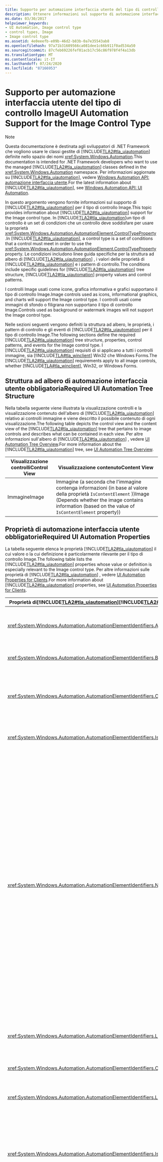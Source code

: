 ```yaml
---
title: Supporto per automazione interfaccia utente del tipo di controllo Image
description: Ottenere informazioni sul supporto di automazione interfaccia utente per il tipo di controllo Image. Informazioni sulla struttura ad albero, le proprietà, i pattern di controllo e gli eventi di richiesti.
ms.date: 03/30/2017
helpviewer_keywords:
- UI Automation, Image control type
- control types, Image
- Image control type
ms.assetid: 4e0eeefb-e09b-46d2-b83b-0a7e35543ab8
ms.openlocfilehash: 97a71b31609566ca081dee1c66b911f0ad534a50
ms.sourcegitcommit: 87cfeb69226fef01acb17c56c86f978f4f4a13db
ms.translationtype: MT
ms.contentlocale: it-IT
ms.lasthandoff: 07/24/2020
ms.locfileid: "87166953"
---
```

# <a name="ui-automation-support-for-the-image-control-type"></a><span data-ttu-id="be67a-104">Supporto per automazione interfaccia utente del tipo di controllo Image</span><span class="sxs-lookup"><span data-stu-id="be67a-104">UI Automation Support for the Image Control Type</span></span>
> [!NOTE]
> <span data-ttu-id="be67a-105">Questa documentazione è destinata agli sviluppatori di .NET Framework che vogliono usare le classi gestite di [!INCLUDE[TLA2#tla_uiautomation](../../../includes/tla2sharptla-uiautomation-md.md)] definite nello spazio dei nomi <xref:System.Windows.Automation>.</span><span class="sxs-lookup"><span data-stu-id="be67a-105">This documentation is intended for .NET Framework developers who want to use the managed [!INCLUDE[TLA2#tla_uiautomation](../../../includes/tla2sharptla-uiautomation-md.md)] classes defined in the <xref:System.Windows.Automation> namespace.</span></span> <span data-ttu-id="be67a-106">Per informazioni aggiornate su [!INCLUDE[TLA2#tla_uiautomation](../../../includes/tla2sharptla-uiautomation-md.md)], vedere [Windows Automation API: automazione interfaccia utente](/windows/win32/winauto/entry-uiauto-win32).</span><span class="sxs-lookup"><span data-stu-id="be67a-106">For the latest information about [!INCLUDE[TLA2#tla_uiautomation](../../../includes/tla2sharptla-uiautomation-md.md)], see [Windows Automation API: UI Automation](/windows/win32/winauto/entry-uiauto-win32).</span></span>  
  
 <span data-ttu-id="be67a-107">In questo argomento vengono fornite informazioni sul supporto di [!INCLUDE[TLA2#tla_uiautomation](../../../includes/tla2sharptla-uiautomation-md.md)] per il tipo di controllo Image.</span><span class="sxs-lookup"><span data-stu-id="be67a-107">This topic provides information about [!INCLUDE[TLA2#tla_uiautomation](../../../includes/tla2sharptla-uiautomation-md.md)] support for the Image control type.</span></span> <span data-ttu-id="be67a-108">In [!INCLUDE[TLA2#tla_uiautomation](../../../includes/tla2sharptla-uiautomation-md.md)]un tipo di controllo è un set di condizioni che un controllo deve soddisfare per usare la proprietà <xref:System.Windows.Automation.AutomationElement.ControlTypeProperty> .</span><span class="sxs-lookup"><span data-stu-id="be67a-108">In [!INCLUDE[TLA2#tla_uiautomation](../../../includes/tla2sharptla-uiautomation-md.md)], a control type is a set of conditions that a control must meet in order to use the <xref:System.Windows.Automation.AutomationElement.ControlTypeProperty> property.</span></span> <span data-ttu-id="be67a-109">Le condizioni includono linee guida specifiche per la struttura ad albero di [!INCLUDE[TLA2#tla_uiautomation](../../../includes/tla2sharptla-uiautomation-md.md)] , i valori delle proprietà di [!INCLUDE[TLA2#tla_uiautomation](../../../includes/tla2sharptla-uiautomation-md.md)] e i pattern di controllo.</span><span class="sxs-lookup"><span data-stu-id="be67a-109">The conditions include specific guidelines for [!INCLUDE[TLA2#tla_uiautomation](../../../includes/tla2sharptla-uiautomation-md.md)] tree structure, [!INCLUDE[TLA2#tla_uiautomation](../../../includes/tla2sharptla-uiautomation-md.md)] property values and control patterns.</span></span>  
  
 <span data-ttu-id="be67a-110">I controlli Image usati come icone, grafica informativa e grafici supportano il tipo di controllo Image.</span><span class="sxs-lookup"><span data-stu-id="be67a-110">Image controls used as icons, informational graphics, and charts will support the Image control type.</span></span> <span data-ttu-id="be67a-111">I controlli usati come immagini di sfondo o filigrana non supportano il tipo di controllo Image.</span><span class="sxs-lookup"><span data-stu-id="be67a-111">Controls used as background or watermark images will not support the Image control type.</span></span>  
  
 <span data-ttu-id="be67a-112">Nelle sezioni seguenti vengono definiti la struttura ad albero, le proprietà, i pattern di controllo e gli eventi di [!INCLUDE[TLA2#tla_uiautomation](../../../includes/tla2sharptla-uiautomation-md.md)] per il tipo di controllo Image.</span><span class="sxs-lookup"><span data-stu-id="be67a-112">The following sections define the required [!INCLUDE[TLA2#tla_uiautomation](../../../includes/tla2sharptla-uiautomation-md.md)] tree structure, properties, control patterns, and events for the Image control type.</span></span> <span data-ttu-id="be67a-113">I [!INCLUDE[TLA2#tla_uiautomation](../../../includes/tla2sharptla-uiautomation-md.md)] requisiti di si applicano a tutti i controlli immagine, sia [!INCLUDE[TLA#tla_winclient](../../../includes/tlasharptla-winclient-md.md)] Win32 che Windows Forms.</span><span class="sxs-lookup"><span data-stu-id="be67a-113">The [!INCLUDE[TLA2#tla_uiautomation](../../../includes/tla2sharptla-uiautomation-md.md)] requirements apply to all image controls, whether [!INCLUDE[TLA#tla_winclient](../../../includes/tlasharptla-winclient-md.md)], Win32, or Windows Forms.</span></span>  
  
<a name="Required_UI_Automation_Tree_Structure"></a>
## <a name="required-ui-automation-tree-structure"></a><span data-ttu-id="be67a-114">Struttura ad albero di automazione interfaccia utente obbligatoria</span><span class="sxs-lookup"><span data-stu-id="be67a-114">Required UI Automation Tree Structure</span></span>  
 <span data-ttu-id="be67a-115">Nella tabella seguente viene illustrata la visualizzazione controlli e la visualizzazione contenuto dell'albero di [!INCLUDE[TLA2#tla_uiautomation](../../../includes/tla2sharptla-uiautomation-md.md)] relativo ai controlli immagine e viene descritto il possibile contenuto di ogni visualizzazione.</span><span class="sxs-lookup"><span data-stu-id="be67a-115">The following table depicts the control view and the content view of the [!INCLUDE[TLA2#tla_uiautomation](../../../includes/tla2sharptla-uiautomation-md.md)] tree that pertains to image controls and describes what can be contained in each view.</span></span> <span data-ttu-id="be67a-116">Per altre informazioni sull'albero di [!INCLUDE[TLA2#tla_uiautomation](../../../includes/tla2sharptla-uiautomation-md.md)] , vedere [UI Automation Tree Overview](ui-automation-tree-overview.md).</span><span class="sxs-lookup"><span data-stu-id="be67a-116">For more information about the [!INCLUDE[TLA2#tla_uiautomation](../../../includes/tla2sharptla-uiautomation-md.md)] tree, see [UI Automation Tree Overview](ui-automation-tree-overview.md).</span></span>  
  
|<span data-ttu-id="be67a-117">Visualizzazione controlli</span><span class="sxs-lookup"><span data-stu-id="be67a-117">Control View</span></span>|<span data-ttu-id="be67a-118">Visualizzazione contenuto</span><span class="sxs-lookup"><span data-stu-id="be67a-118">Content View</span></span>|  
|------------------|------------------|  
|<span data-ttu-id="be67a-119">Immagine</span><span class="sxs-lookup"><span data-stu-id="be67a-119">Image</span></span>|<span data-ttu-id="be67a-120">Immagine (a seconda che l'immagine contenga informazioni (in base al valore della proprietà `IsContentElement` ))</span><span class="sxs-lookup"><span data-stu-id="be67a-120">Image (Depends whether the image contains information (based on the value of `IsContentElement` property))</span></span>|  
  
<a name="Required_UI_Automation_Properties"></a>
## <a name="required-ui-automation-properties"></a><span data-ttu-id="be67a-121">Proprietà di automazione interfaccia utente obbligatorie</span><span class="sxs-lookup"><span data-stu-id="be67a-121">Required UI Automation Properties</span></span>  
 <span data-ttu-id="be67a-122">La tabella seguente elenca le proprietà [!INCLUDE[TLA2#tla_uiautomation](../../../includes/tla2sharptla-uiautomation-md.md)] il cui valore o la cui definizione è particolarmente rilevante per il tipo di controllo Image.</span><span class="sxs-lookup"><span data-stu-id="be67a-122">The following table lists the [!INCLUDE[TLA2#tla_uiautomation](../../../includes/tla2sharptla-uiautomation-md.md)] properties whose value or definition is especially relevant to the Image control type.</span></span> <span data-ttu-id="be67a-123">Per altre informazioni sulle proprietà di [!INCLUDE[TLA2#tla_uiautomation](../../../includes/tla2sharptla-uiautomation-md.md)] , vedere [UI Automation Properties for Clients](ui-automation-properties-for-clients.md).</span><span class="sxs-lookup"><span data-stu-id="be67a-123">For more information about [!INCLUDE[TLA2#tla_uiautomation](../../../includes/tla2sharptla-uiautomation-md.md)] properties, see [UI Automation Properties for Clients](ui-automation-properties-for-clients.md).</span></span>  
  
|<span data-ttu-id="be67a-124">Proprietà di[!INCLUDE[TLA2#tla_uiautomation](../../../includes/tla2sharptla-uiautomation-md.md)]</span><span class="sxs-lookup"><span data-stu-id="be67a-124">[!INCLUDE[TLA2#tla_uiautomation](../../../includes/tla2sharptla-uiautomation-md.md)] Property</span></span>|<span data-ttu-id="be67a-125">Valore</span><span class="sxs-lookup"><span data-stu-id="be67a-125">Value</span></span>|<span data-ttu-id="be67a-126">Note</span><span class="sxs-lookup"><span data-stu-id="be67a-126">Notes</span></span>|  
|------------------------------------------------------------------------------------|-----------|-----------|  
|<xref:System.Windows.Automation.AutomationElementIdentifiers.AutomationIdProperty>|<span data-ttu-id="be67a-127">Vedere le note.</span><span class="sxs-lookup"><span data-stu-id="be67a-127">See notes.</span></span>|<span data-ttu-id="be67a-128">Il valore di questa proprietà deve essere univoco in tutti i controlli in un'applicazione.</span><span class="sxs-lookup"><span data-stu-id="be67a-128">The value of this property needs to be unique across all controls in an application.</span></span>|  
|<xref:System.Windows.Automation.AutomationElementIdentifiers.BoundingRectangleProperty>|<span data-ttu-id="be67a-129">Vedere le note.</span><span class="sxs-lookup"><span data-stu-id="be67a-129">See notes.</span></span>|<span data-ttu-id="be67a-130">Il rettangolo più esterno che contiene l'intero controllo.</span><span class="sxs-lookup"><span data-stu-id="be67a-130">The outermost rectangle that contains the whole control.</span></span>|  
|<xref:System.Windows.Automation.AutomationElementIdentifiers.ClickablePointProperty>|<span data-ttu-id="be67a-131">Vedere le note.</span><span class="sxs-lookup"><span data-stu-id="be67a-131">See notes.</span></span>|<span data-ttu-id="be67a-132">Il punto selezionabile del controllo immagine deve essere un punto all'interno del rettangolo di delimitazione del controllo immagine.</span><span class="sxs-lookup"><span data-stu-id="be67a-132">The image control’s clickable point must be a point within the bounding rectangle of the image control.</span></span>|  
|<xref:System.Windows.Automation.AutomationElementIdentifiers.IsKeyboardFocusableProperty>|<span data-ttu-id="be67a-133">Vedere le note.</span><span class="sxs-lookup"><span data-stu-id="be67a-133">See notes.</span></span>|<span data-ttu-id="be67a-134">Se il controllo può ricevere lo stato attivo, deve supportare questa proprietà.</span><span class="sxs-lookup"><span data-stu-id="be67a-134">If the control can receive keyboard focus, it must support this property.</span></span>|  
|<xref:System.Windows.Automation.AutomationElementIdentifiers.NameProperty>|<span data-ttu-id="be67a-135">Vedere le note.</span><span class="sxs-lookup"><span data-stu-id="be67a-135">See notes.</span></span>|<span data-ttu-id="be67a-136">La proprietà Name deve essere esposta per tutti i controlli immagine che contengono informazioni.</span><span class="sxs-lookup"><span data-stu-id="be67a-136">The Name property must be exposed for all image controls that contain information.</span></span> <span data-ttu-id="be67a-137">L'accesso a livello di codice a queste informazioni richiede che venga specificato un equivalente testuale dell'immagine.</span><span class="sxs-lookup"><span data-stu-id="be67a-137">Programmatic access to this information requires that a textual equivalent to the graphic be provided.</span></span> <span data-ttu-id="be67a-138">Se il controllo immagine è puramente decorativo, deve essere visualizzato solo nella visualizzazione controlli dell'albero di [!INCLUDE[TLA2#tla_uiautomation](../../../includes/tla2sharptla-uiautomation-md.md)] e non deve necessariamente avere un nome.</span><span class="sxs-lookup"><span data-stu-id="be67a-138">If the image control is purely decorative, it must only show up in the control view of the [!INCLUDE[TLA2#tla_uiautomation](../../../includes/tla2sharptla-uiautomation-md.md)] tree and is not required to have a name.</span></span> <span data-ttu-id="be67a-139">I framework dell'interfaccia utente devono supportare una proprietà ALT o testo alternativo sulle immagini, in grado di essere impostata dall'interno del relativo framework.</span><span class="sxs-lookup"><span data-stu-id="be67a-139">UI frameworks must support an ALT or alternate text property on images that can be set from within their framework.</span></span> <span data-ttu-id="be67a-140">Per questa proprietà verrà quindi eseguito il mapping alla proprietà Name dell' [!INCLUDE[TLA2#tla_uiautomation](../../../includes/tla2sharptla-uiautomation-md.md)] .</span><span class="sxs-lookup"><span data-stu-id="be67a-140">This property will then map to the [!INCLUDE[TLA2#tla_uiautomation](../../../includes/tla2sharptla-uiautomation-md.md)] Name property.</span></span>|  
|<xref:System.Windows.Automation.AutomationElementIdentifiers.LabeledByProperty>|<span data-ttu-id="be67a-141">Vedere le note.</span><span class="sxs-lookup"><span data-stu-id="be67a-141">See notes.</span></span>|<span data-ttu-id="be67a-142">Se è presente un'etichetta di testo statico, questa proprietà deve esporre un riferimento a tale controllo.</span><span class="sxs-lookup"><span data-stu-id="be67a-142">If there is a static text label then this property must expose a reference to that control.</span></span>|  
|<xref:System.Windows.Automation.AutomationElementIdentifiers.ControlTypeProperty>|<span data-ttu-id="be67a-143">Immagine</span><span class="sxs-lookup"><span data-stu-id="be67a-143">Image</span></span>|<span data-ttu-id="be67a-144">Questo valore è uguale per tutti i framework dell'interfaccia utente.</span><span class="sxs-lookup"><span data-stu-id="be67a-144">This value is the same for all UI frameworks.</span></span>|  
|<xref:System.Windows.Automation.AutomationElementIdentifiers.LocalizedControlTypeProperty>|<span data-ttu-id="be67a-145">"image"</span><span class="sxs-lookup"><span data-stu-id="be67a-145">"image"</span></span>|<span data-ttu-id="be67a-146">Stringa localizzata corrispondente al tipo di controllo Image.</span><span class="sxs-lookup"><span data-stu-id="be67a-146">Localized string corresponding to the Image control type.</span></span>|  
|<xref:System.Windows.Automation.AutomationElementIdentifiers.IsContentElementProperty>|<span data-ttu-id="be67a-147">Vedere le note.</span><span class="sxs-lookup"><span data-stu-id="be67a-147">See notes.</span></span>|<span data-ttu-id="be67a-148">Il controllo immagine deve essere incluso nella visualizzazione contenuto dell'albero di [!INCLUDE[TLA2#tla_uiautomation](../../../includes/tla2sharptla-uiautomation-md.md)] quando contiene informazioni significative non ancora esposte all'utente finale.</span><span class="sxs-lookup"><span data-stu-id="be67a-148">The image control must be included in the content view of the [!INCLUDE[TLA2#tla_uiautomation](../../../includes/tla2sharptla-uiautomation-md.md)] tree when it contains meaningful information not already exposed to the end user.</span></span>|  
|<xref:System.Windows.Automation.AutomationElementIdentifiers.IsControlElementProperty>|<span data-ttu-id="be67a-149">True</span><span class="sxs-lookup"><span data-stu-id="be67a-149">True</span></span>|<span data-ttu-id="be67a-150">Il controllo immagine viene sempre incluso nella visualizzazione contenuto dell'albero di [!INCLUDE[TLA2#tla_uiautomation](../../../includes/tla2sharptla-uiautomation-md.md)] .</span><span class="sxs-lookup"><span data-stu-id="be67a-150">The image control is always included in the control view of the [!INCLUDE[TLA2#tla_uiautomation](../../../includes/tla2sharptla-uiautomation-md.md)] tree.</span></span>|  
|<xref:System.Windows.Automation.AutomationElementIdentifiers.HelpTextProperty>|<span data-ttu-id="be67a-151">Vedere le note.</span><span class="sxs-lookup"><span data-stu-id="be67a-151">See notes.</span></span>|<span data-ttu-id="be67a-152">La proprietà HelpText espone una stringa localizzata che descrive l'aspetto visivo effettivo del controllo (ad esempio, un quadrato rosso con una 'X' bianca) o altre informazioni sulla descrizione comandi associate all'immagine.</span><span class="sxs-lookup"><span data-stu-id="be67a-152">The HelpText property exposes a localized string which describes the actual visual appearance of the control (for example, a red square with a white ‘X’) or other tooltip information associated with the image.</span></span><br /><br /> <span data-ttu-id="be67a-153">Questa proprietà deve essere supportata quando è necessaria una descrizione lunga per fornire altre informazioni sul controllo immagine,</span><span class="sxs-lookup"><span data-stu-id="be67a-153">This property must be supported when a long description is needed to convey more information about the image control.</span></span> <span data-ttu-id="be67a-154">ad esempio in un grafico o diagramma complesso.</span><span class="sxs-lookup"><span data-stu-id="be67a-154">For example, a complicated chart or diagram.</span></span> <span data-ttu-id="be67a-155">Questa proprietà esegue il mapping al tag HTML LongDesc e al tag Scalable Vector Graphics (SVG) Desc.</span><span class="sxs-lookup"><span data-stu-id="be67a-155">This property maps to the HTML LongDesc tag and the Scalable Vector Graphics (SVG) Desc tag.</span></span> <span data-ttu-id="be67a-156">Gli strumenti di sviluppo che usano i controlli immagine devono supportare una proprietà che consenta la descrizione visiva da impostare per il controllo.</span><span class="sxs-lookup"><span data-stu-id="be67a-156">Developers working with image controls must support a property to allow the visual description to be set on the control.</span></span> <span data-ttu-id="be67a-157">È necessario eseguire il mapping di questa proprietà alla proprietà VisualDescription di automazione interfaccia utente.</span><span class="sxs-lookup"><span data-stu-id="be67a-157">This property must be mapped to the UI Automation VisualDescription property.</span></span>|  
|<xref:System.Windows.Automation.AutomationElementIdentifiers.ItemStatusProperty>|<span data-ttu-id="be67a-158">Vedere le note.</span><span class="sxs-lookup"><span data-stu-id="be67a-158">See notes.</span></span>|<span data-ttu-id="be67a-159">Se il controllo immagine rappresenta le informazioni sullo stato relative a un particolare elemento sullo schermo, il controllo deve essere contenuto all'interno dell'elemento.</span><span class="sxs-lookup"><span data-stu-id="be67a-159">If the image control represents state information about a particular item on the screen, the control should be contained within the item.</span></span> <span data-ttu-id="be67a-160">Quando l'immagine è contenuta in un elemento, tale elemento deve supportare la proprietà Status e generare le notifiche appropriate quando lo stato viene modificato.</span><span class="sxs-lookup"><span data-stu-id="be67a-160">When the image is contained within an item the item must support the status property and raise appropriate notifications when the status changes.</span></span><br /><br /> <span data-ttu-id="be67a-161">Se un'immagine è un controllo autonomo che visualizza lo stato, questa proprietà deve essere supportata.</span><span class="sxs-lookup"><span data-stu-id="be67a-161">If an image is a standalone control and is conveying status this property must be supported.</span></span>|  
  
<a name="Required_UI_Automation_Control_Patterns"></a>
## <a name="required-ui-automation-control-patterns"></a><span data-ttu-id="be67a-162">Pattern di controllo obbligatori per l'automazione interfaccia utente</span><span class="sxs-lookup"><span data-stu-id="be67a-162">Required UI Automation Control Patterns</span></span>  
 <span data-ttu-id="be67a-163">La tabella seguente elenca i pattern di controllo per l' [!INCLUDE[TLA2#tla_uiautomation](../../../includes/tla2sharptla-uiautomation-md.md)] che devono essere supportati da tutti i controlli immagine.</span><span class="sxs-lookup"><span data-stu-id="be67a-163">The following table lists the [!INCLUDE[TLA2#tla_uiautomation](../../../includes/tla2sharptla-uiautomation-md.md)] control patterns required to be supported by all image controls.</span></span> <span data-ttu-id="be67a-164">Per altre informazioni sui pattern di controllo, vedere [UI Automation Control Patterns Overview](ui-automation-control-patterns-overview.md).</span><span class="sxs-lookup"><span data-stu-id="be67a-164">For more information about control patterns, see [UI Automation Control Patterns Overview](ui-automation-control-patterns-overview.md).</span></span>  
  
|<span data-ttu-id="be67a-165">Pattern di controllo</span><span class="sxs-lookup"><span data-stu-id="be67a-165">Control Pattern</span></span>|<span data-ttu-id="be67a-166">Supporto</span><span class="sxs-lookup"><span data-stu-id="be67a-166">Support</span></span>|<span data-ttu-id="be67a-167">Note</span><span class="sxs-lookup"><span data-stu-id="be67a-167">Notes</span></span>|  
|---------------------|-------------|-----------|  
|<xref:System.Windows.Automation.Provider.IGridItemProvider>|<span data-ttu-id="be67a-168">Dipende da</span><span class="sxs-lookup"><span data-stu-id="be67a-168">Depends</span></span>|<span data-ttu-id="be67a-169">Se il controllo si trova all'interno di un contenitore della griglia, il controllo immagine supporta il pattern GridItem.</span><span class="sxs-lookup"><span data-stu-id="be67a-169">The image control supports the Grid Item pattern if the control is within a grid container.</span></span>|  
|<xref:System.Windows.Automation.Provider.ITableItemProvider>|<span data-ttu-id="be67a-170">Dipende da</span><span class="sxs-lookup"><span data-stu-id="be67a-170">Depends</span></span>|<span data-ttu-id="be67a-171">Se il controllo si trova all'interno di un contenitore con controlli intestazione, il controllo immagine supporta il pattern TableItem.</span><span class="sxs-lookup"><span data-stu-id="be67a-171">The image control supports the Table Item pattern if the control is within a container that has header controls.</span></span>|  
|<xref:System.Windows.Automation.Provider.IInvokeProvider>|<span data-ttu-id="be67a-172">Mai</span><span class="sxs-lookup"><span data-stu-id="be67a-172">Never</span></span>|<span data-ttu-id="be67a-173">Se il controllo immagine contiene un'immagine selezionabile, il controllo deve supportare un tipo di controllo che supporta il pattern Invoke, ad esempio il tipo di controllo Button.</span><span class="sxs-lookup"><span data-stu-id="be67a-173">If the image control contains a clickable image, the control should support a control type that supports the Invoke pattern, such as the Button control type.</span></span>|  
|<xref:System.Windows.Automation.Provider.ISelectionItemProvider>|<span data-ttu-id="be67a-174">Mai</span><span class="sxs-lookup"><span data-stu-id="be67a-174">Never</span></span>|<span data-ttu-id="be67a-175">I controlli immagine non devono supportare il pattern SelectionItem.</span><span class="sxs-lookup"><span data-stu-id="be67a-175">Image controls should not support the Selection Item pattern.</span></span>|  
  
<a name="Required_UI_Automation_Events"></a>
## <a name="required-ui-automation-events"></a><span data-ttu-id="be67a-176">Eventi di automazione interfaccia utente obbligatori</span><span class="sxs-lookup"><span data-stu-id="be67a-176">Required UI Automation Events</span></span>  
 <span data-ttu-id="be67a-177">La tabella seguente elenca gli eventi dell' [!INCLUDE[TLA2#tla_uiautomation](../../../includes/tla2sharptla-uiautomation-md.md)] che devono essere supportati da tutti i controlli immagine.</span><span class="sxs-lookup"><span data-stu-id="be67a-177">The following table lists the [!INCLUDE[TLA2#tla_uiautomation](../../../includes/tla2sharptla-uiautomation-md.md)] events required to be supported by all image controls.</span></span> <span data-ttu-id="be67a-178">Per altre informazioni sugli eventi, vedere [UI Automation Events Overview](ui-automation-events-overview.md).</span><span class="sxs-lookup"><span data-stu-id="be67a-178">For more information on events, see [UI Automation Events Overview](ui-automation-events-overview.md).</span></span>  
  
|<span data-ttu-id="be67a-179">o[!INCLUDE[TLA2#tla_uiautomation](../../../includes/tla2sharptla-uiautomation-md.md)]</span><span class="sxs-lookup"><span data-stu-id="be67a-179">[!INCLUDE[TLA2#tla_uiautomation](../../../includes/tla2sharptla-uiautomation-md.md)] Event</span></span>|<span data-ttu-id="be67a-180">Supporto</span><span class="sxs-lookup"><span data-stu-id="be67a-180">Support</span></span>|<span data-ttu-id="be67a-181">Note</span><span class="sxs-lookup"><span data-stu-id="be67a-181">Notes</span></span>|  
|---------------------------------------------------------------------------------|-------------|-----------|  
|<xref:System.Windows.Automation.InvokePatternIdentifiers.InvokedEvent>|<span data-ttu-id="be67a-182">Mai</span><span class="sxs-lookup"><span data-stu-id="be67a-182">Never</span></span>|<span data-ttu-id="be67a-183">Nessuno</span><span class="sxs-lookup"><span data-stu-id="be67a-183">None</span></span>|  
|<xref:System.Windows.Automation.SelectionItemPatternIdentifiers.ElementAddedToSelectionEvent>|<span data-ttu-id="be67a-184">Mai</span><span class="sxs-lookup"><span data-stu-id="be67a-184">Never</span></span>|<span data-ttu-id="be67a-185">Nessuno</span><span class="sxs-lookup"><span data-stu-id="be67a-185">None</span></span>|  
|<xref:System.Windows.Automation.SelectionItemPatternIdentifiers.ElementRemovedFromSelectionEvent>|<span data-ttu-id="be67a-186">Mai</span><span class="sxs-lookup"><span data-stu-id="be67a-186">Never</span></span>|<span data-ttu-id="be67a-187">Nessuno</span><span class="sxs-lookup"><span data-stu-id="be67a-187">None</span></span>|  
|<xref:System.Windows.Automation.SelectionItemPatternIdentifiers.ElementSelectedEvent>|<span data-ttu-id="be67a-188">Mai</span><span class="sxs-lookup"><span data-stu-id="be67a-188">Never</span></span>|<span data-ttu-id="be67a-189">Nessuno</span><span class="sxs-lookup"><span data-stu-id="be67a-189">None</span></span>|  
|<span data-ttu-id="be67a-190">Evento di modifica della proprietà<xref:System.Windows.Automation.AutomationElementIdentifiers.BoundingRectangleProperty> .</span><span class="sxs-lookup"><span data-stu-id="be67a-190"><xref:System.Windows.Automation.AutomationElementIdentifiers.BoundingRectangleProperty> property-changed event.</span></span>|<span data-ttu-id="be67a-191">Richiesto</span><span class="sxs-lookup"><span data-stu-id="be67a-191">Required</span></span>|<span data-ttu-id="be67a-192">Nessuno</span><span class="sxs-lookup"><span data-stu-id="be67a-192">None</span></span>|  
|<span data-ttu-id="be67a-193">Evento di modifica della proprietà<xref:System.Windows.Automation.AutomationElementIdentifiers.IsOffscreenProperty> .</span><span class="sxs-lookup"><span data-stu-id="be67a-193"><xref:System.Windows.Automation.AutomationElementIdentifiers.IsOffscreenProperty> property-changed event.</span></span>|<span data-ttu-id="be67a-194">Richiesto</span><span class="sxs-lookup"><span data-stu-id="be67a-194">Required</span></span>|<span data-ttu-id="be67a-195">Nessuno</span><span class="sxs-lookup"><span data-stu-id="be67a-195">None</span></span>|  
|<span data-ttu-id="be67a-196">Evento di modifica della proprietà<xref:System.Windows.Automation.AutomationElementIdentifiers.IsEnabledProperty> .</span><span class="sxs-lookup"><span data-stu-id="be67a-196"><xref:System.Windows.Automation.AutomationElementIdentifiers.IsEnabledProperty> property-changed event.</span></span>|<span data-ttu-id="be67a-197">Richiesto</span><span class="sxs-lookup"><span data-stu-id="be67a-197">Required</span></span>|<span data-ttu-id="be67a-198">Nessuno</span><span class="sxs-lookup"><span data-stu-id="be67a-198">None</span></span>|  
|<span data-ttu-id="be67a-199">Evento di modifica della proprietà<xref:System.Windows.Automation.AutomationElementIdentifiers.NameProperty> .</span><span class="sxs-lookup"><span data-stu-id="be67a-199"><xref:System.Windows.Automation.AutomationElementIdentifiers.NameProperty> property-changed event.</span></span>|<span data-ttu-id="be67a-200">Richiesto</span><span class="sxs-lookup"><span data-stu-id="be67a-200">Required</span></span>|<span data-ttu-id="be67a-201">Nessuno</span><span class="sxs-lookup"><span data-stu-id="be67a-201">None</span></span>|  
|<xref:System.Windows.Automation.AutomationElementIdentifiers.AutomationFocusChangedEvent>|<span data-ttu-id="be67a-202">Richiesto</span><span class="sxs-lookup"><span data-stu-id="be67a-202">Required</span></span>|<span data-ttu-id="be67a-203">Nessuno</span><span class="sxs-lookup"><span data-stu-id="be67a-203">None</span></span>|  
|<xref:System.Windows.Automation.AutomationElementIdentifiers.StructureChangedEvent>|<span data-ttu-id="be67a-204">Richiesto</span><span class="sxs-lookup"><span data-stu-id="be67a-204">Required</span></span>|<span data-ttu-id="be67a-205">Nessuno</span><span class="sxs-lookup"><span data-stu-id="be67a-205">None</span></span>|  
  
## <a name="see-also"></a><span data-ttu-id="be67a-206">Vedere anche</span><span class="sxs-lookup"><span data-stu-id="be67a-206">See also</span></span>

- <xref:System.Windows.Automation.ControlType.Image>
- [<span data-ttu-id="be67a-207">Cenni preliminari sui tipi di controllo per l'automazione interfaccia utente</span><span class="sxs-lookup"><span data-stu-id="be67a-207">UI Automation Control Types Overview</span></span>](ui-automation-control-types-overview.md)
- [<span data-ttu-id="be67a-208">Cenni preliminari su automazione interfaccia utente</span><span class="sxs-lookup"><span data-stu-id="be67a-208">UI Automation Overview</span></span>](ui-automation-overview.md)
